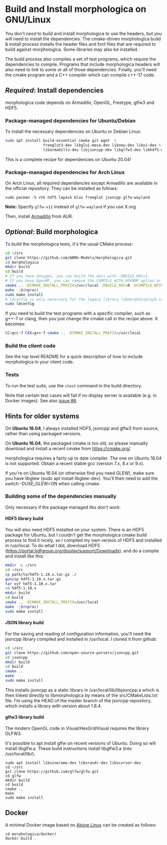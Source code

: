 # Build and Install morphologica on GNU/Linux

You don't *need* to build and install morphologica to use the headers, but
you *will* need to install the dependencies. The cmake-driven morphologica
build & install process installs the header files and font files that are
required to build against morphologica. Some libraries may also be installed.

The build process also compiles a set of test programs, which require
the dependencies to compile.
Programs that include morphologica headers will also need to link to
some or all of those dependencies. Finally, you'll need the cmake
program and a C++ compiler which can compile c++-17 code.

## *Required*: Install dependencies

morphologica code depends on Armadillo, OpenGL, Freetype, glfw3 and HDF5.

### Package-managed dependencies for Ubuntu/Debian

To install the necessary dependencies on Ubuntu or Debian Linux:

```sh
sudo apt install build-essential cmake git wget  \
                 freeglut3-dev libglu1-mesa-dev libxmu-dev libxi-dev \
                 libarmadillo-dev libjsoncpp-dev libglfw3-dev libhdf5-dev libfreetype-dev

```
This is a complete recipe for dependencies on Ubuntu 20.04!

### Package-managed dependencies for Arch Linux

On Arch Linux, all required dependencies except Armadillo are available in the official repository. They can be installed as follows:

```shell
sudo pacman -S vtk hdf5 lapack blas freeglut jsoncpp glfw-wayland
```

**Note:** Specify `glfw-x11` instead of `glfw-wayland` if you use X.org.

Then, install [Armadillo](https://aur.archlinux.org/packages/armadillo/) from AUR.

## *Optional*: Build morphologica

To build the morphologica tests, it's the usual CMake process:

```sh
cd ~/src
git clone https://github.com/ABRG-Models/morphologica.git
cd morphologica
mkdir build
cd build
# If you have doxygen, you can build the docs with -DBUILD_DOC=1.
# If you have OpenMP, you can remove the COMPILE_WITH_OPENMP option or set it to 1
cmake .. -DCMAKE_INSTALL_PREFIX=/usr/local -DBUILD_DOC=0 -DCOMPILE_WITH_OPENMP=0
make -j$(nproc)
sudo make install
# ldconfig is only necessary for the legacy library libmorphdisplay0.so
sudo ldconfig
```

If you need to build the test programs with a specific compiler, such
as g++-7 or clang, then you just change the cmake call in the recipe
above. It becomes:

```sh
CC=gcc-7 CXX=g++-7 cmake .. -DCMAKE_INSTALL_PREFIX=/usr/local
```

### Build the client code

See the top level README for a quick description of how to include morphologica in your client code.

### Tests

To run the test suite, use the `ctest` command in the build directory.

Note that certain test cases will fail if no display server is available (e.g. in Docker images). See also [issue #6](https://github.com/ABRG-Models/morphologica/issues/6).


## Hints for older systems

On **Ubuntu 18.04**, I always installed HDF5, jsoncpp and glfw3 from source, rather than using packaged versions.

On **Ubuntu 16.04**, the packaged cmake is too old, so please manually download and install a recent cmake from https://cmake.org/

morphologica requires a fairly up to date compiler. The one on Ubuntu 16.04 is not supported. Obtain a recent stable gcc (version 7.x, 8.x or 9.x).

If you're on Ubuntu 16.04 (or otherwise find you need GLEW), make sure you have libglew (sudo apt install libglew-dev).
You'll then need to add the switch -DUSE_GLEW=ON when calling cmake.

### Building some of the dependencies manually

Only necessary if the package managed libs don't work.

#### HDF5 library build

You will also need HDF5 installed on your system. There _is_ an HDF5 package for Ubuntu, but I couldn't get the morphologica cmake build process to find it nicely, so I compiled my own version of HDF5 and installed in /usr/local. To do what I did, download HDF5 (https://portal.hdfgroup.org/display/support/Downloads), and do a compile and install like this:

```sh
mkdir -p ~/src
cd ~/src
cp path/to/hdf5-1.10.x.tar.gz ./
gunzip hdf5-1.10.x.tar.gz
tar xvf hdf5-1.10.x.tar
cd hdf5-1.10.x
mkdir build
cd build
cmake .. -DCMAKE_INSTALL_PREFIX=/usr/local
make -j$(nproc)
sudo make install
```

#### JSON library build

For the saving and reading of configuration information, you'll need
the jsoncpp library compiled and installed in /usr/local. I cloned it
from github:

```sh
cd ~/src
git clone https://github.com/open-source-parsers/jsoncpp.git
cd jsoncpp
mkdir build
cd build
cmake ..
make
sudo make install
```

This installs jsoncpp as a static library in
/usr/local/lib/libjsoncpp.a which is then linked directly to
libmorphologica by means of the src/CMakeLists.txt file. I'm using the
HEAD of the master branch of the jsoncpp repository, which installs a
library with version about 1.8.4.

#### glfw3 library build

The modern OpenGL code in Visual/HexGridVisual requires the library GLFW3.

It's possible to apt install glfw on recent versions of Ubuntu. Doing so
will install libglfw.a. These build instructions install libglfw3.a (into
/usr/local/lib/).

```
sudo apt install libxinerama-dev libxrandr-dev libxcursor-dev
cd ~/src
git clone https://github.com/glfw/glfw.git
cd glfw
mkdir build
cd build
cmake ..
make
sudo make install
```

## Docker

A minimal Docker image based on [Alpine Linux](https://alpinelinux.org/) can be created as follows:

```
cd morphologica/docker/
docker build .
```
